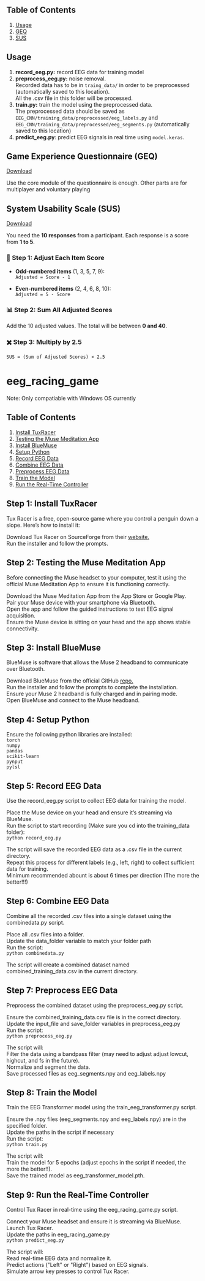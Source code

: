 ## Table of Contents
1. [Usage](#usage)
2. [GEQ](#game-experience-questionnaire-geq)
3. [SUS](#system-usability-scale-sus)

## Usage
1. __record_eeg.py:__ record EEG data for training model
2. __preprocess_eeg.py:__ noise removal.
   <br>Recorded data has to be in ```traing_data/``` in order to be preprocessed (automatically saved to this location).
   <br>All the .csv file in this folder will be processed.
4. __train.py:__ train the model using the preprocessed data.
   <br>The preprocessed data should be saved as ```EEG_CNN/training_data/preprocessed/eeg_labels.py``` and ```EEG_CNN/training_data/preprocessed/eeg_segments.py``` (automatically saved to this location)
5. __predict_eeg.py__: predict EEG signals in real time using ```model.keras```.

## Game Experience Questionnaire (GEQ)
[Download](https://pure.tue.nl/ws/files/21666907/Game_Experience_Questionnaire_English.pdf)

Use the core module of the questionnaire is enough. Other parts are for multiplayer and voluntary playing

## System Usability Scale (SUS)

[Download](https://digital.ahrq.gov/sites/default/files/docs/survey/systemusabilityscale%2528sus%2529_comp%255B1%255D.pdf)

You need the **10 responses** from a participant. Each response is a score from **1 to 5**.

### 🔢 Step 1: Adjust Each Item Score

- **Odd-numbered items** (1, 3, 5, 7, 9):  
  `Adjusted = Score - 1`

- **Even-numbered items** (2, 4, 6, 8, 10):  
  `Adjusted = 5 - Score`

### 📊 Step 2: Sum All Adjusted Scores

Add the 10 adjusted values. The total will be between **0 and 40**.

### ✖️ Step 3: Multiply by 2.5

```text
SUS = (Sum of Adjusted Scores) × 2.5
```

# eeg_racing_game
Note: Only compatiable with Windows OS currently

## Table of Contents
1. [Install TuxRacer](#step-1-install-tuxracer)
2. [Testing the Muse Meditation App](#step-2-testing-the-muse-meditation-app)
3. [Install BlueMuse](#step-3-install-bluemuse)
4. [Setup Python](#step-4-setup-python)
5. [Record EEG Data](#step-5-record-eeg-data)
6. [Combine EEG Data](#step-6-combine-eeg-data)
7. [Preprocess EEG Data](#step-7-preprocess-eeg-data)
8. [Train the Model](#step-8-train-the-model)
9. [Run the Real-Time Controller](#step-9-run-the-real-time-controller)


## Step 1: Install TuxRacer
Tux Racer is a free, open-source game where you control a penguin down a slope. Here’s how to install it:

Download Tux Racer on SourceForge from their [website.](https://tuxracer.sourceforge.net/download.html#Windows)\
Run the installer and follow the prompts.

## Step 2: Testing the Muse Meditation App

Before connecting the Muse headset to your computer, test it using the official Muse Meditation App to ensure it is functioning correctly.

Download the Muse Meditation App from the App Store or Google Play.\
Pair your Muse device with your smartphone via Bluetooth.\
Open the app and follow the guided instructions to test EEG signal acquisition.\
Ensure the Muse device is sitting on your head and the app shows stable connectivity.


## Step 3: Install BlueMuse

BlueMuse is software that allows the Muse 2 headband to communicate over Bluetooth.

Download BlueMuse from the official GitHub [repo.](https://github.com/kowalej/BlueMuse)\
Run the installer and follow the prompts to complete the installation.\
Ensure your Muse 2 headband is fully charged and in pairing mode.\
Open BlueMuse and connect to the Muse headband.

## Step 4: Setup Python 

Ensure the following python libraries are installed:\
```torch```\
```numpy```\
```pandas```\
```scikit-learn```\
```pynput```\
```pylsl```

## Step 5: Record EEG Data

Use the record_eeg.py script to collect EEG data for training the model.

Place the Muse device on your head and ensure it’s streaming via BlueMuse.\
Run the script to start recording (Make sure you cd into the training_data folder):\
```python record_eeg.py```

The script will save the recorded EEG data as a .csv file in the current directory.\
Repeat this process for different labels (e.g., left, right) to collect sufficient data for training.\
Minimum recommended abount is about 6 times per direction (The more the better!!!)

## Step 6: Combine EEG Data

Combine all the recorded .csv files into a single dataset using the combinedata.py script.

Place all .csv files into a folder.\
Update the data_folder variable to match your folder path\
Run the script:\
```python combinedata.py```

The script will create a combined dataset named combined_training_data.csv in the current directory.

## Step 7: Preprocess EEG Data

Preprocess the combined dataset using the preprocess_eeg.py script.

Ensure the combined_training_data.csv file is in the correct directory.\
Update the input_file and save_folder variables in preprocess_eeg.py\
Run the script:\
```python preprocess_eeg.py```

The script will:\
Filter the data using a bandpass filter (may need to adjust adjust lowcut, highcut, and fs in the future).\
Normalize and segment the data.\
Save processed files as eeg_segments.npy and eeg_labels.npy

## Step 8: Train the Model

Train the EEG Transformer model using the train_eeg_transformer.py script.

Ensure the .npy files (eeg_segments.npy and eeg_labels.npy) are in the specified folder.\
Update the paths in the script if necessary\
Run the script:\
```python train.py```

The script will:\
Train the model for 5 epochs (adjust epochs in the script if needed, the more the better!!).\
Save the trained model as eeg_transformer_model.pth.

## Step 9: Run the Real-Time Controller

Control Tux Racer in real-time using the eeg_racing_game.py script.

Connect your Muse headset and ensure it is streaming via BlueMuse.\
Launch Tux Racer.\
Update the paths in eeg_racing_game.py\
```python predict_eeg.py```

The script will:\
Read real-time EEG data and normalize it.\
Predict actions ("Left" or "Right") based on EEG signals.\
Simulate arrow key presses to control Tux Racer.

